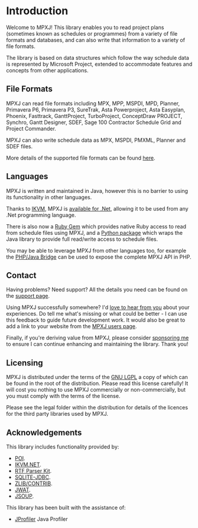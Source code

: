 # Introduction
Welcome to MPXJ! This library enables you to read project plans (sometimes known
as schedules or programmes) from a variety of file formats and databases, and
can also write that information to a variety of file formats.

The library is based on data structures which follow the way
schedule data is represented by Microsoft Project, extended to accommodate
features and concepts from other applications.

## File Formats
MPXJ can read file formats including MPX, MPP, MSPDI, MPD, Planner, Primavera
P6, Primavera P3, SureTrak, Asta Powerproject, Asta Easyplan, Phoenix,
Fasttrack, GanttProject, TurboProject, ConceptDraw PROJECT, Synchro, Gantt
Designer, SDEF, Sage 100 Contractor Schedule Grid and Project Commander.

MPXJ can also write schedule data as MPX, MSPDI, PMXML, Planner and SDEF files.

More details of the supported file formats can be found
[here](supported-formats.md).


## Languages
MPXJ is written and maintained in Java, however this is no barrier to using
its functionality in other languages.

Thanks to [IKVM](https://github.com/ikvm-revived/ikvm), MPXJ is
[available for .Net](https://www.nuget.org/packages?q=net.sf.mpxj), allowing
it to be used  from any .Net programming language.

There is also now a [Ruby Gem](https://rubygems.org/gems/mpxj) which provides
native Ruby access to read from schedule files using MPXJ, and a
[Python package](https://pypi.org/project/mpxj/) which wraps the Java library to
provide full read/write access to schedule files.

You may be able to leverage MPXJ from other languages too, for example the 
[PHP/Java Bridge](http://php-java-bridge.sourceforge.net)
can be used to expose the complete MPXJ API in PHP.

## Contact
Having problems? Need support? All the details you need can be found on the
[support page](support.md).

Using MPXJ successfully somewhere? I'd
[love to hear from you](mailto:jon.iles@bcs.org.uk) about your experiences.
Do tell me what's missing or what could be better - I can use this feedback
to guide future development work. It would also be great to add a link to your
website from the [MPXJ users page](users.md).

Finally, if you're deriving value from MPXJ, please consider
[sponsoring me](https://github.com/sponsors/joniles) to ensure I can continue
enhancing and maintaining the library. Thank you!

## Licensing
MPXJ is distributed under the terms of the
[GNU LGPL](http://www.gnu.org/licenses/licenses.html#LGPL)
a copy of which can be found in the root of the
distribution. Please read this license carefully! It will cost you nothing
to use MPXJ commercially or non-commercially, but you must comply
with the terms of the license.

Please see the legal folder within the distribution for details of the
licences for the third party libraries used by MPXJ.

## Acknowledgements
This library includes functionality provided by:

* [POI](http://poi.apache.org/).
* [IKVM.NET](http://www.ikvm.net/).
* [RTF Parser Kit](https://github.com/joniles/rtfparserkit). 
* [SQLITE-JDBC](https://github.com/xerial/sqlite-jdbc).
* [ZLIB/CONTRIB](https://github.com/madler/zlib).
* [JWAT](http://jwat.org/).
* [JSOUP](http://jsoup.org/).

This library has been built with the assistance of:

* [JProfiler](https://www.ej-technologies.com/products/jprofiler/overview.html) Java Profiler
